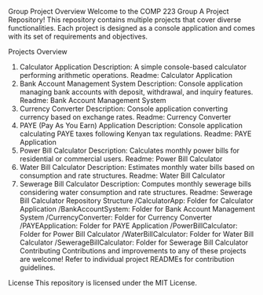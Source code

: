 Group Project Overview
Welcome to the COMP 223 Group A Project Repository! This repository contains multiple projects that cover diverse functionalities. Each project is designed as a console application and comes with its set of requirements and objectives.

Projects Overview
1. Calculator Application
Description: A simple console-based calculator performing arithmetic operations.
Readme: Calculator Application
2. Bank Account Management System
Description: Console application managing bank accounts with deposit, withdrawal, and inquiry features.
Readme: Bank Account Management System
3. Currency Converter
Description: Console application converting currency based on exchange rates.
Readme: Currency Converter
4. PAYE (Pay As You Earn) Application
Description: Console application calculating PAYE taxes following Kenyan tax regulations.
Readme: PAYE Application
5. Power Bill Calculator
Description: Calculates monthly power bills for residential or commercial users.
Readme: Power Bill Calculator
6. Water Bill Calculator
Description: Estimates monthly water bills based on consumption and rate structures.
Readme: Water Bill Calculator
7. Sewerage Bill Calculator
Description: Computes monthly sewerage bills considering water consumption and rate structures.
Readme: Sewerage Bill Calculator
Repository Structure
/CalculatorApp: Folder for Calculator Application
/BankAccountSystem: Folder for Bank Account Management System
/CurrencyConverter: Folder for Currency Converter
/PAYEApplication: Folder for PAYE Application
/PowerBillCalculator: Folder for Power Bill Calculator
/WaterBillCalculator: Folder for Water Bill Calculator
/SewerageBillCalculator: Folder for Sewerage Bill Calculator
Contributing
Contributions and improvements to any of these projects are welcome! Refer to individual project READMEs for contribution guidelines.

License
This repository is licensed under the MIT License.

